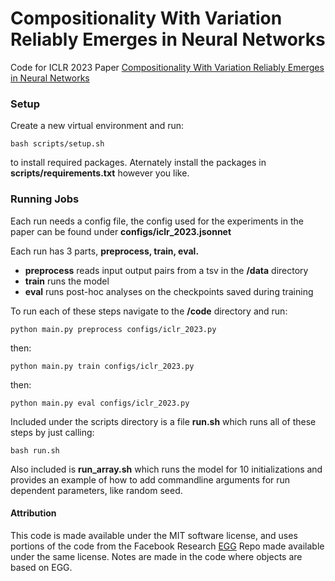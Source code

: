 # Compositionality With Variation Reliably Emerges in Neural Networks

Code for ICLR 2023 Paper [Compositionality With Variation Reliably Emerges in Neural Networks](https://openreview.net/pdf?id=-Yzz6vlX7V-)

### Setup
Create a new virtual environment and run:

```bash scripts/setup.sh```

to install required packages. Aternately install the packages in **scripts/requirements.txt** however you like.

### Running Jobs
Each run needs a config file, the config used for the experiments in the paper can be found under **configs/iclr_2023.jsonnet**

Each run has 3 parts, **preprocess, train, eval.**
- **preprocess** reads input output pairs from a tsv in the **/data** directory
- **train** runs the model
- **eval** runs post-hoc analyses on the checkpoints saved during training

To run each of these steps navigate to the **/code** directory and run:

```python main.py preprocess configs/iclr_2023.py```

then:

```python main.py train configs/iclr_2023.py```

then:

```python main.py eval configs/iclr_2023.py```

Included under the scripts directory is a file **run.sh** which runs all of these steps by just calling:

```bash run.sh```

 Also included is **run_array.sh** which runs the model for 10 initializations and provides an example of how to add commandline arguments for run dependent parameters, like random seed.

#### Attribution

This code is made available under the MIT software license, and uses portions of the code from the Facebook Research [EGG](https://github.com/facebookresearch/EGG) Repo made available under the same license. Notes are made in the code where objects are based on EGG.
